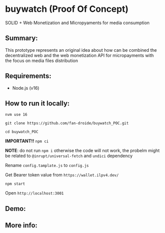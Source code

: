 # buywatch (Proof Of Concept)
SOLID + Web Monetization and Micropyaments for media consumption

## Summary:
This prototype represents an original idea about how can be combined the decentralized web and the web monetization API for micropayments with the focus on media files distribution

## Requirements:
- Node.js (v16)


## How to run it locally:

`nvm use 16`

`git clone https://github.com/fan-droide/buywatch_POC.git`

`cd buywatch_POC`

**IMPORTANT!!**
`npm ci`

**NOTE**: do not run `npm i` otherwise the code will not work, the probelm might be related to `@inrupt/universal-fetch` and `undici` dependency

Rename `config.tamplate.js` to `config.js`

Get Bearer token value from `https://wallet.ilpv4.dev/`

`npm start`

Open `http://localhost:3001`

## Demo:


## More info:
